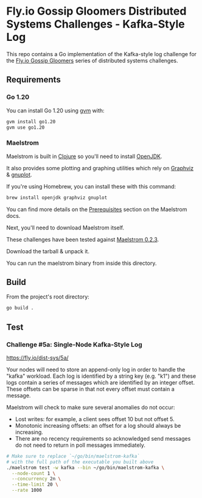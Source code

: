 # Fly.io Gossip Gloomers Distributed Systems Challenges - Kafka-Style Log

This repo contains a Go implementation of the Kafka-style log challenge for the [Fly.io Gossip Gloomers](https://fly.io/dist-sys/) series of distributed systems challenges.

## Requirements

### Go 1.20

You can install Go 1.20 using [gvm](https://github.com/moovweb/gvm) with:

```bash
gvm install go1.20
gvm use go1.20
```

### Maelstrom

Maelstrom is built in [Clojure](https://clojure.org/) so you'll need to install [OpenJDK](https://openjdk.org/).

It also provides some plotting and graphing utilities which rely on [Graphviz](https://graphviz.org/) & [gnuplot](http://www.gnuplot.info/).

If you're using Homebrew, you can install these with this command:

```bash
brew install openjdk graphviz gnuplot
```

You can find more details on the [Prerequisites](https://github.com/jepsen-io/maelstrom/blob/main/doc/01-getting-ready/index.md#prerequisites) section on the Maelstrom docs.

Next, you'll need to download Maelstrom itself.

These challenges have been tested against [Maelstrom 0.2.3](https://github.com/jepsen-io/maelstrom/releases/tag/v0.2.3).

Download the tarball & unpack it.

You can run the maelstrom binary from inside this directory.

## Build

From the project's root directory:

```bash
go build .
```

## Test

### Challenge #5a: Single-Node Kafka-Style Log

https://fly.io/dist-sys/5a/

Your nodes will need to store an append-only log in order to handle the "kafka" workload. Each log is identified by a string key (e.g. "k1") and these logs contain a series of messages which are identified by an integer offset. These offsets can be sparse in that not every offset must contain a message.

Maelstrom will check to make sure several anomalies do not occur:

- Lost writes: for example, a client sees offset 10 but not offset 5.
- Monotonic increasing offsets: an offset for a log should always be increasing.
- There are no recency requirements so acknowledged send messages do not need to return in poll messages immediately.

```bash
# Make sure to replace `~/go/bin/maelstrom-kafka`
# with the full path of the executable you built above
./maelstrom test -w kafka --bin ~/go/bin/maelstrom-kafka \
  --node-count 1 \
  --concurrency 2n \
  --time-limit 20 \
  --rate 1000
```
